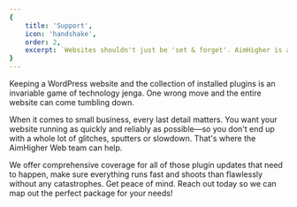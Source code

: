 ```yaml
---
{
	title: 'Support',
	icon: 'handshake',
	order: 2,
	excerpt: `Websites shouldn't just be 'set & forget'. AimHigher is always available for any questions that you have! We also offer customised maintenance plans to help manage our websites, so you can focus on your business’ needs, no fuss.`
}
---
```


Keeping a WordPress website and the collection of installed plugins is an invariable game of technology jenga. One wrong move and the entire website can come tumbling down.

When it comes to small business, every last detail matters. You want your website running as quickly and reliably as possible—so you don't end up with a whole lot of glitches, sputters or slowdown. That's where the AimHigher Web team can help. 

We offer comprehensive coverage for all of those plugin updates that need to happen, make sure everything runs fast and  shoots than flawlessly without any catastrophes. Get peace of mind. Reach out today so we can map out the perfect package for your needs!